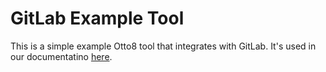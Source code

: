 # GitLab Example Tool

This is a simple example Otto8 tool that integrates with GitLab. It's used in our documentatino [here](https://docs.otto8.ai/guides/integrating-oauth).
